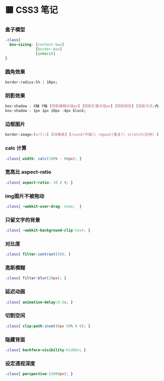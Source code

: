 # 🟥 CSS3 笔记

### 盒子模型
```css
.class{
  box-sizing: [content-box]
              [border-box]
              [inherit]
}
```
### 圆角效果
```css
border-radius:5% | 10px;
```
### 阴影效果
```css
box-shadow : X轴 Y轴 [阴影模糊半径px] [阴影扩展半径px] [阴影颜色] [投影方式:内inset]
box-shadow : 1px 1px 10px -4px black;
```
### 边框图片
```css
border-image:[url()] [50像素] [round(平铺)\ repeat(重复)\ stretch(拉伸) ]
```









### calc 计算
```css
.class{ width: calc(100% - 80px); }
```
### 宽高比 aspect-ratio
```css
.class{ aspect-ratio: 16 / 9; }
```
### img图片不被拖动
```css
.class{ -webkit-user-drag: none;  }
```
### 只留文字的背景
```css
.class{ -webkit-background-clip:text; }
```
### 对比度
```css
.class{ filter:contrast(30); }
```

### 高斯模糊
```css
.class{ filtar:blur(20px); }
```
### 延迟动画
```css
.class{ animation-delay:0.5s; }
```
### 切割空间
```css
.class{ clip-path:inset(0px 50% 0 0); }
```
### 隐藏背面
```css
.class{ backface-visibility:hidden; }
```
### 设定透视深度
```css
.class{ perspective:(1000px); }
```